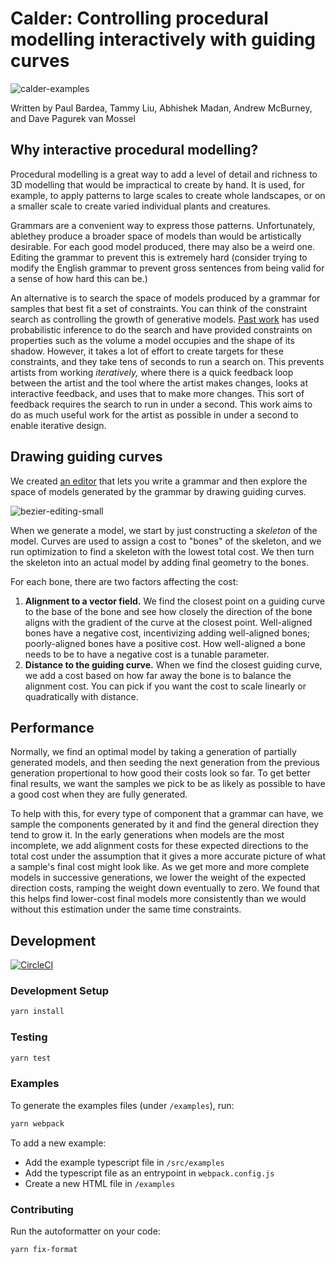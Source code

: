 # Calder: Controlling procedural modelling interactively with guiding curves

![calder-examples](https://user-images.githubusercontent.com/5315059/47197618-31a14e00-d31c-11e8-9843-df7e39ea3173.png)

Written by Paul Bardea, Tammy Liu, Abhishek Madan, Andrew McBurney, and Dave Pagurek van Mossel

## Why interactive procedural modelling?

Procedural modelling is a great way to add a level of detail and richness to 3D modelling that would be impractical to create by hand. It is used, for example, to apply patterns to large scales to create whole landscapes, or on a smaller scale to create varied individual plants and creatures.

Grammars are a convenient way to express those patterns. Unfortunately, ablethey produce a broader space of models than would be artistically desirable. For each good model produced, there may also be a weird one. Editing the grammar to prevent this is extremely hard (consider trying to modify the English grammar to prevent gross sentences from being valid for a sense of how hard this can be.)

An alternative is to search the space of models produced by a grammar for samples that best fit a set of constraints. You can think of the constraint search as controlling the growth of generative models. <a href="https://dritchie.github.io/pdf/sosmc.pdf">Past work</a> has used probabilistic inference to do the search and have provided constraints on properties such as the volume a model occupies and the shape of its shadow. However, it takes a lot of effort to create targets for these constraints, and they take tens of seconds to run a search on. This prevents artists from working *iteratively,* where there is a quick feedback loop between the artist and the tool where the artist makes changes, looks at interactive feedback, and uses that to make more changes. This sort of feedback requires the search to run in under a second. This work aims to do as much useful work for the artist as possible in under a second to enable iterative design.

## Drawing guiding curves

We created <a href="https://github.com/calder-gl/playground">an editor</a> that lets you write a grammar and then explore the space of models generated by the grammar by drawing guiding curves.

![bezier-editing-small](https://user-images.githubusercontent.com/5315059/46590690-13109c80-ca6a-11e8-8c64-390e75f8896a.gif)

When we generate a model, we start by just constructing a *skeleton* of the model. Curves are used to assign a cost to "bones" of the skeleton, and we run optimization to find a skeleton with the lowest total cost. We then turn the skeleton into an actual model by adding final geometry to the bones.

For each bone, there are two factors affecting the cost:

1. **Alignment to a vector field.** We find the closest point on a guiding curve to the base of the bone and see how closely the direction of the bone aligns with the gradient of the curve at the closest point. Well-aligned bones have a negative cost, incentivizing adding well-aligned bones; poorly-aligned bones have a positive cost. How well-aligned a bone needs to be to have a negative cost is a tunable parameter.
2. **Distance to the guiding curve.** When we find the closest guiding curve, we add a cost based on how far away the bone is to balance the alignment cost. You can pick if you want the cost to scale linearly or quadratically with distance.

## Performance

Normally, we find an optimal model by taking a generation of partially generated models, and then seeding the next generation from the previous generation propertional to how good their costs look so far. To get better final results, we want the samples we pick to be as likely as possible to have a good cost when they are fully generated.

To help with this, for every type of component that a grammar can have, we sample the components generated by it and find the general direction they tend to grow it. In the early generations when models are the most incomplete, we add alignment costs for these expected directions to the total cost under the assumption that it gives a more accurate picture of what a sample's final cost might look like. As we get more and more complete models in successive generations, we lower the weight of the expected direction costs, ramping the weight down eventually to zero. We found that this helps find lower-cost final models more consistently than we would without this estimation under the same time constraints.

## Development
[![CircleCI](https://circleci.com/gh/calder-gl/calder/tree/master.svg?style=svg)](https://circleci.com/gh/calder-gl/calder/tree/master)

### Development Setup

```bash
yarn install
```

### Testing

```bash
yarn test
```

### Examples
To generate the examples files (under `/examples`), run:

```bash
yarn webpack
```

To add a new example:
- Add the example typescript file in `/src/examples`
- Add the typescript file as an entrypoint in `webpack.config.js`
- Create a new HTML file in `/examples`

### Contributing
Run the autoformatter on your code:

```bash
yarn fix-format
```
